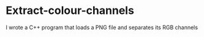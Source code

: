 # Extract-colour-channels
I wrote a C++ program that loads a PNG file and separates its RGB channels
